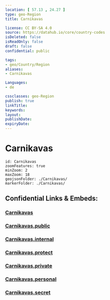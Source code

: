 ```yaml
---
location: [ 57.13 , 24.27 ] 
type: geo-Region
title: Carnikavas

license: CC BY-SA 4.0
source: https://datahub.io/core/country-codes
isDeleted: false
isReadOnly: false
draft: false
confidential: public

tags:
- geo/Country/Region
aliases:
- Carnikavas

Languages:
- de

cssclasses: geo-Region
publish: true
linkTitle: 
keywords: 
layout: 
publishDate: 
expiryDate: 
---
```


# Carnikavas

```leaflet
id: Carnikavas
zoomFeatures: true 
minZoom: 2 
maxZoom: 18
geojsonFolder: ./Carnikavas/
markerFolder: ./Carnikavas/
```


## Confidential Links & Embeds: 

### [Carnikavas](/_Standards/Earth/Continent/Europe/Europe~North/Latvia/Counties/Carnikavas.md) 

### [Carnikavas.public](/_public/Earth/Continent/Europe/Europe~North/Latvia/Counties/Carnikavas.public.md) 

### [Carnikavas.internal](/_internal/Earth/Continent/Europe/Europe~North/Latvia/Counties/Carnikavas.internal.md) 

### [Carnikavas.protect](/_protect/Earth/Continent/Europe/Europe~North/Latvia/Counties/Carnikavas.protect.md) 

### [Carnikavas.private](/_private/Earth/Continent/Europe/Europe~North/Latvia/Counties/Carnikavas.private.md) 

### [Carnikavas.personal](/_personal/Earth/Continent/Europe/Europe~North/Latvia/Counties/Carnikavas.personal.md) 

### [Carnikavas.secret](/_secret/Earth/Continent/Europe/Europe~North/Latvia/Counties/Carnikavas.secret.md)


